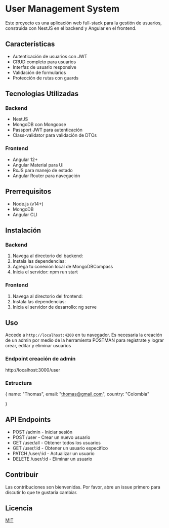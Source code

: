 # User Management System

Este proyecto es una aplicación web full-stack para la gestión de usuarios, construida con NestJS en el backend y Angular en el frontend.

## Características

- Autenticación de usuarios con JWT
- CRUD completo para usuarios
- Interfaz de usuario responsive
- Validación de formularios
- Protección de rutas con guards

## Tecnologías Utilizadas

### Backend
- NestJS
- MongoDB con Mongoose
- Passport JWT para autenticación
- Class-validator para validación de DTOs

### Frontend
- Angular 12+
- Angular Material para UI
- RxJS para manejo de estado
- Angular Router para navegación

## Prerrequisitos

- Node.js (v14+)
- MongoDB
- Angular CLI

## Instalación

### Backend

1. Navega al directorio del backend:
2. Instala las dependencias:
3. Agrega tu conexión local de MongoDBCompass 
4. Inicia el servidor: npm run start 

### Frontend

1. Navega al directorio del frontend:
2. Instala las dependencias:
3. Inicia el servidor de desarrollo: ng serve 

## Uso

Accede a `http://localhost:4200` en tu navegador. 
Es necesaria la creación de un admin por medio de la herramienta POSTMAN para registrate y lograr crear, editar y eliminar usuarios

### Endpoint creación de admin 
http://localhost:3000/user

### Estructura
{
  name: "Thomas",
  email: "thomas@gmail.com",
  country: "Colombia"

}

## API Endpoints

- POST /admin - Iniciar sesión
- POST /user - Crear un nuevo usuario
- GET /user/all - Obtener todos los usuarios
- GET /user/:id - Obtener un usuario específico
- PATCH /user/:id - Actualizar un usuario
- DELETE /user/:id - Eliminar un usuario

## Contribuir

Las contribuciones son bienvenidas. Por favor, abre un issue primero para discutir lo que te gustaría cambiar.

## Licencia

[MIT](https://choosealicense.com/licenses/mit/)

 
